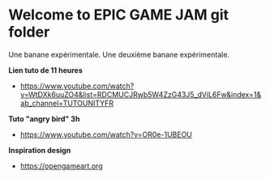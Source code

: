 # Welcome to EPIC GAME JAM git folder
Une banane expérimentale.
Une deuxième banane expérimentale.

__Lien tuto de 11 heures__
* https://www.youtube.com/watch?v=WtDXk6uuZO4&list=RDCMUCJRwb5W4ZzG43J5_dViL6Fw&index=1&ab_channel=TUTOUNITYFR

__Tuto "angry bird" 3h__
* https://www.youtube.com/watch?v=OR0e-1UBEOU
  
__Inspiration design__ 
* https://opengameart.org
